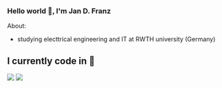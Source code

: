 ### Hello world 👋, I'm Jan D. Franz

About:
- studying electtrical engineering and IT at RWTH university (Germany)



## I currently code in  🚀

![](https://img.shields.io/badge/Python-3776AB?style=for-the-badge&logo=python&logoColor=black)
![](https://img.shields.io/badge/C%2B%2B-00599C?style=for-the-badge&logo=c%2B%2B&logoColor=white)





